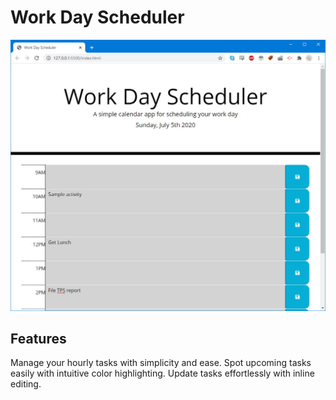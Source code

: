 # Work Day Scheduler
![](assets/readme/screenshot.jpg)

## Features
Manage your hourly tasks with simplicity and ease. Spot upcoming tasks easily with intuitive color highlighting. Update tasks effortlessly
with inline editing.
